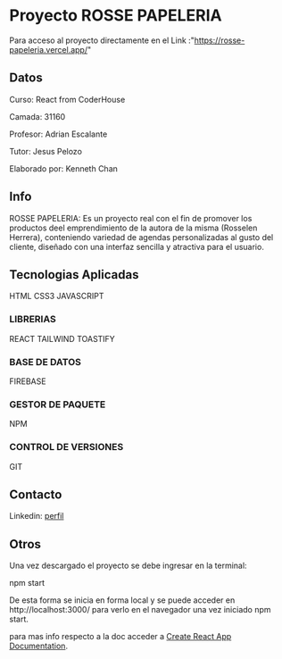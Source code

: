 # Proyecto ROSSE PAPELERIA

Para acceso al proyecto directamente en el Link :"https://rosse-papeleria.vercel.app/"

## Datos

Curso: React from CoderHouse

Camada: 31160

Profesor: Adrian Escalante

Tutor: Jesus Pelozo

Elaborado por: Kenneth Chan

## Info

ROSSE PAPELERIA: Es un proyecto real con el fin de promover los productos deel emprendimiento de la autora de la misma (Rosselen Herrera), conteniendo variedad de agendas personalizadas al gusto del cliente, diseñado con una interfaz sencilla y atractiva para el usuario.


## Tecnologias Aplicadas

HTML
CSS3
JAVASCRIPT

### LIBRERIAS

REACT
TAILWIND
TOASTIFY

### BASE DE DATOS

FIREBASE

### GESTOR DE PAQUETE

NPM

### CONTROL DE VERSIONES

GIT

## Contacto

Linkedin: [perfil](linkedin.com/in/kenneth-david-chan-81a6a8210)

## Otros

Una vez descargado el proyecto  se debe ingresar en la terminal:

npm start

De esta forma se inicia en forma local y se puede acceder en http://localhost:3000/ para verlo en el navegador una vez iniciado npm start.

para mas info respecto a la doc acceder a [Create React App Documentation](https://create-react-app.dev/docs/getting-started/).